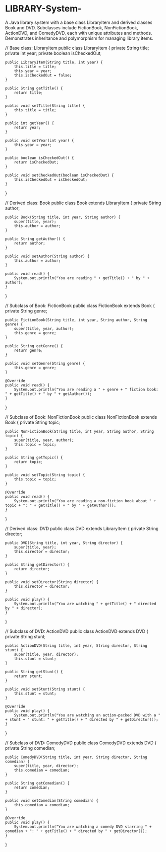# LIBRARY-System-
A Java library system with a base class LibraryItem and derived classes Book and DVD. Subclasses include FictionBook, NonFictionBook, ActionDVD, and ComedyDVD, each with unique attributes and methods. Demonstrates inheritance and polymorphism for managing library items.


// Base class: LibraryItem
public class LibraryItem {
    private String title;
    private int year;
    private boolean isCheckedOut;

    public LibraryItem(String title, int year) {
        this.title = title;
        this.year = year;
        this.isCheckedOut = false;
    }

    public String getTitle() {
        return title;
    }

    public void setTitle(String title) {
        this.title = title;
    }

    public int getYear() {
        return year;
    }

    public void setYear(int year) {
        this.year = year;
    }

    public boolean isCheckedOut() {
        return isCheckedOut;
    }

    public void setCheckedOut(boolean isCheckedOut) {
        this.isCheckedOut = isCheckedOut;
    }
}

// Derived class: Book
public class Book extends LibraryItem {
    private String author;

    public Book(String title, int year, String author) {
        super(title, year);
        this.author = author;
    }

    public String getAuthor() {
        return author;
    }

    public void setAuthor(String author) {
        this.author = author;
    }

    public void read() {
        System.out.println("You are reading " + getTitle() + " by " + author);
    }
}

// Subclass of Book: FictionBook
public class FictionBook extends Book {
    private String genre;

    public FictionBook(String title, int year, String author, String genre) {
        super(title, year, author);
        this.genre = genre;
    }

    public String getGenre() {
        return genre;
    }

    public void setGenre(String genre) {
        this.genre = genre;
    }

    @Override
    public void read() {
        System.out.println("You are reading a " + genre + " fiction book: " + getTitle() + " by " + getAuthor());
    }
}

// Subclass of Book: NonFictionBook
public class NonFictionBook extends Book {
    private String topic;

    public NonFictionBook(String title, int year, String author, String topic) {
        super(title, year, author);
        this.topic = topic;
    }

    public String getTopic() {
        return topic;
    }

    public void setTopic(String topic) {
        this.topic = topic;
    }

    @Override
    public void read() {
        System.out.println("You are reading a non-fiction book about " + topic + ": " + getTitle() + " by " + getAuthor());
    }
}

// Derived class: DVD
public class DVD extends LibraryItem {
    private String director;

    public DVD(String title, int year, String director) {
        super(title, year);
        this.director = director;
    }

    public String getDirector() {
        return director;
    }

    public void setDirector(String director) {
        this.director = director;
    }

    public void play() {
        System.out.println("You are watching " + getTitle() + " directed by " + director);
    }
}

// Subclass of DVD: ActionDVD
public class ActionDVD extends DVD {
    private String stunt;

    public ActionDVD(String title, int year, String director, String stunt) {
        super(title, year, director);
        this.stunt = stunt;
    }

    public String getStunt() {
        return stunt;
    }

    public void setStunt(String stunt) {
        this.stunt = stunt;
    }

    @Override
    public void play() {
        System.out.println("You are watching an action-packed DVD with a " + stunt + " stunt: " + getTitle() + " directed by " + getDirector());
    }
}

// Subclass of DVD: ComedyDVD
public class ComedyDVD extends DVD {
    private String comedian;

    public ComedyDVD(String title, int year, String director, String comedian) {
        super(title, year, director);
        this.comedian = comedian;
    }

    public String getComedian() {
        return comedian;
    }

    public void setComedian(String comedian) {
        this.comedian = comedian;
    }

    @Override
    public void play() {
        System.out.println("You are watching a comedy DVD starring " + comedian + ": " + getTitle() + " directed by " + getDirector());
    }
}
